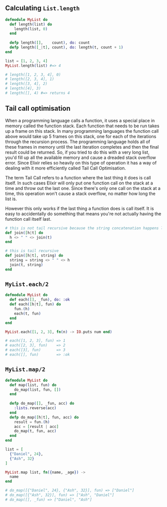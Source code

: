 ## Calculating `List.length`

```elixir
defmodule MyList do
  def length(list) do
    length(list, 0)
  end
  
  defp length([],    count), do: count
  defp length([_|t], count), do: length(t, count + 1)
end

list = [1, 2, 3, 4]
MyList.length(list) #=> 4

# length([1, 2, 3, 4], 0)
# length([2, 3, 4], 1)
# length([3, 4], 2)
# length([4], 3)
# length([], 4) #=> returns 4
```

## Tail call optimisation
When a programming language calls a function, it uses a special place in memory called the function stack. Each function that needs to be run takes up a frame on this stack. In many programming languages the function call above would take up 5 frames on this stack, one for each of the iterations through the recursion process. The programming language holds all of these frames in memory until the last iteration completes and then the final result could be returned. So, if you tried to do this with a very long list, you'd fill up all the available memory and cause a dreaded stack overflow error. Since Elixir relies so heavily on this type of operation it has a way of dealing with it more efficiently called Tail Call Optimisation.

The term Tail Call refers to a function where the last thing it does is call itself. In such cases Elixir will only put one function call on the stack at a time and throw out the last one. Since there's only one call on the stack at a time, this operation won't cause a stack overflow, no matter how long the list is.

However this only works if the last thing a function does is call itself. It is easy to accidentally do something that means you're not actually having the function call itself last.

```elixir
# this is not tail recursive because the string concatenation happens last
def join([h|t] do
  h <> " " <> join(t)
end

# this is tail recursive
def join([h|t], string) do
  string = string <> " " <> h
  join(t, string)
end
```

## `MyList.each/2`

```elixir
defmodule MyList do
  def each([], _fun), do: :ok
  def each([h|t], fun) do
    fun.(h)
    each(t, fun)
  end
end

MyList.each([1, 2, 3], fn(n) -> IO.puts num end)

# each([1, 2, 3], fun) => 1
# each([2, 3], fun)    => 2
# each([3], fun)       => 3
# each([], fun)        => :ok
```

## `MyList.map/2`

```elixir
defmodule MyList do
  def map(list, fun) do
    do_map(list, fun, [])
  end
  
  defp do_map([], _fun, acc) do
    :lists.reverse(acc)
  end
  defp do_map([h|t], fun, acc) do
    result = fun.(h)
    acc = [result | acc]
    do_map(t, fun, acc)
  end
end

list = [
  {"Daniel", 24},
  {"Ash", 32}
]

MyList.map list, fn({name, _age}) ->
  name
end

# do_map([{"Daniel", 24}, {"Ash", 32}], fun) => ["Daniel"]
# do_map([{"Ash", 32}], fun) => ["Ash", "Daniel"]
# do_map([], _fun) => ["Daniel", "Ash"]
```